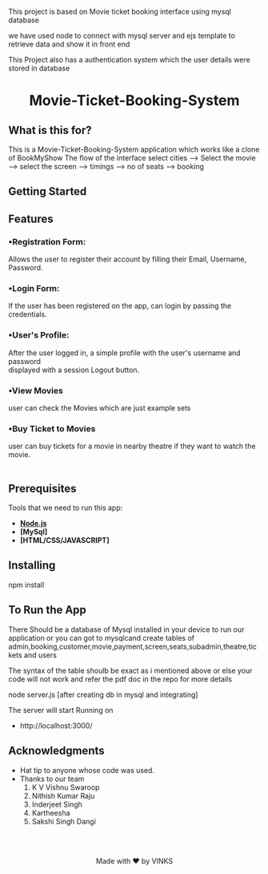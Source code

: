 This project is based on Movie ticket booking interface using mysql database

we have used node to connect with mysql server and ejs template to retrieve data and show it in front end

This Project also has a authentication system which the user details were stored in database

<h1 align="center">
    <b>Movie-Ticket-Booking-System</b> 
<br>
</h1>




## What is this for?
This is a 
Movie-Ticket-Booking-System application which works like a clone of BookMyShow
The flow of the interface 
select cities  --> Select the movie  --> select the screen --> timings  --> no of seats --> booking


## Getting Started

## Features

### •Registration Form:
Allows the user to register their account by filling their Email, Username, Password.


### •Login Form:
If the user has been registered on the app, can login by passing the credentials.


### •User's Profile:
After the user logged in, a simple profile with the user's username and password <br>displayed with a session Logout button.



### •View Movies
user can check the Movies which are just example sets

### •Buy Ticket to Movies
user can  buy tickets for a movie in nearby theatre if they want to watch the movie.
<br>
<br>

## Prerequisites
Tools that we need to run this app:

- **[Node.js](https://nodejs.org/en/)**
- **[MySql]**
- **[HTML/CSS/JAVASCRIPT]**

## Installing

npm install

## To Run the App

There Should be a database of Mysql installed in your device to run our application or you can got to mysqlcand create tables of admin,booking,customer,movie,payment,screen,seats,subadmin,theatre,tickets and users

The syntax of the table shoulb be exact as i mentioned above or else your code will not work and refer the pdf doc in the repo for more details

node server.js [after creating db in mysql and integrating]




The server will start Running on
+ http://localhost:3000/


## Acknowledgments

* Hat tip to anyone whose code was used.
* Thanks to our team 
  1. K V Vishnu Swaroop
  2. Nithish Kumar Raju
  3. Inderjeet Singh
  4. Kartheesha
  5. Sakshi Singh Dangi

<br><br>

<p align="center">
  Made with ❤ by VINKS
</p>
